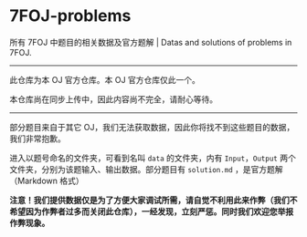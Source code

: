 # 7FOJ-problems
所有 7FOJ 中题目的相关数据及官方题解 | Datas and solutions of problems in 7FOJ.

****

此仓库为本 OJ 官方仓库。本 OJ 官方仓库仅此一个。

本仓库尚在同步上传中，因此内容尚不完全，请耐心等待。

****

部分题目来自于其它 OJ，我们无法获取数据，因此你将找不到这些题目的数据，我们非常抱歉。

进入以题号命名的文件夹，可看到名叫 `data` 的文件夹，内有 `Input`，`Output` 两个文件夹，分别为该题输入、输出数据。部分题目有 `solution.md` ，是官方题解（Markdown 格式）

**注意！我们提供数据仅是为了方便大家调试所需，请自觉不利用此来作弊（我们不希望因为作弊者过多而关闭此仓库），一经发现，立刻严惩。同时我们欢迎您举报作弊现象。**
